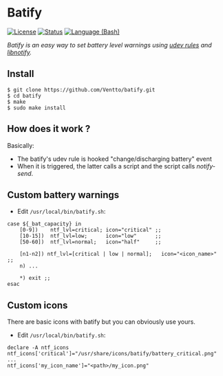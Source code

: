 Batify
====
[![License](https://img.shields.io/badge/license-MIT-blue.svg?style=flat)](https://github.com/Ventto/batify/blob/master/LICENSE)
[![Status](https://img.shields.io/badge/status-experimental-orange.svg?style=flat)](https://github.com/Ventto/batify/)
[![Language (Bash)](https://img.shields.io/badge/powered_by-Bash-brightgreen.svg)](https://www.gnu.org/software/bash/)

*Batify is an easy way to set battery level warnings using [udev rules](https://wiki.archlinux.org/index.php/Udev) and [libnotify](https://wiki.archlinux.org/index.php/Desktop_notifications).*

## Install

```
$ git clone https://github.com/Ventto/batify.git
$ cd batify
$ make
$ sudo make install
```

## How does it work ?

Basically:

* The batify's udev rule is hooked "change/discharging battery" event
* When it is triggered, the latter calls a script and the script calls *notify-send*.

## Custom battery warnings

* Edit `/usr/local/bin/batify.sh`:

```
case ${_bat_capacity} in
	[0-9])    ntf_lvl=critical; icon="critical" ;;
	[10-15])  ntf_lvl=low;      icon="low"      ;;
	[50-60])  ntf_lvl=normal;   icon="half"     ;;

	[n1-n2]) ntf_lvl=[critical | low | normal];   icon="<icon_name>" ;;
	n) ...

	*) exit ;;
esac
```

## Custom icons

There are basic icons with batify but you can obviously use yours.

 * Edit `/usr/local/bin/batify.sh`:

 ```
declare -A ntf_icons
ntf_icons['critical']="/usr/share/icons/batify/battery_critical.png"
...
ntf_icons['my_icon_name']="<path>/my_icon.png"
```




